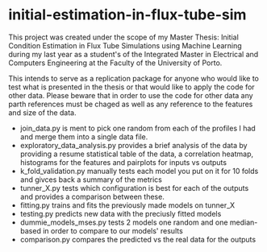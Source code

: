 # initial-estimation-in-flux-tube-sim

This project was created under the scope of my Master Thesis: Initial Condition Estimation in Flux Tube Simulations using Machine Learning during my last year as a student's of the Integrated Master in Electrical and Computers Engineering at the Faculty of the University of Porto. 

This intends to serve as a replication package for anyone who would like to test what is presented in the thesis or that would like to apply the code for other data. Please beware that in order to use the code for other data any parth references must be chaged as well as any reference to the features and size of the data. 

- join_data.py is ment to pick one random from each of the profiles I had and merge them into a single data file. 
- exploratory_data_analysis.py provides a brief analysis of the data by providing a resume statistical table of the data, a correlation heatmap, histograms for the features and pairplots for inputs vs outputs
- k_fold_validation.py manually tests each model you put on it for 10 folds and givces back a summary of the metrics
- tunner_X.py tests which configuration is best for each of the outputs and provides a comparison between these.
- fitting.py trains and fits the previously made models on tunner_X
- testing.py predicts new data with the preciusly fitted models 
- dummie_models_mses.py tests 2 models one random and one median-based in order to compare to our models' results
- comparison.py compares the predicted vs the real data for the outputs
